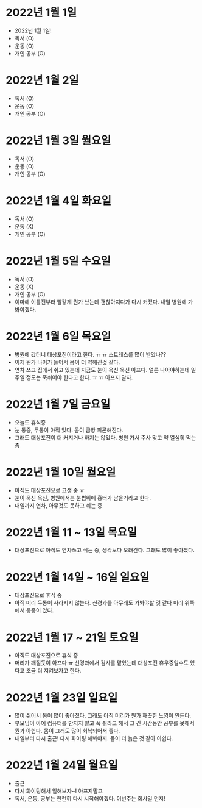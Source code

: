 
# 2022년 1월 1일 

- 2022년 1월 1일!
- 독서 (O)
- 운동 (O)
- 개인 공부 (O)

# 2022년 1월 2일

- 독서 (O)
- 운동 (O)
- 개인 공부 (O)

# 2022년 1월 3일 월요일 

- 독서 (O)
- 운동 (O)
- 개인 공부 (O)

# 2022년 1월 4일 화요일

- 독서 (O)
- 운동 (X)
- 개인 공부 (O)

# 2022년 1월 5일 수요일 

- 독서 (O)
- 운동 (X)
- 개인 공부 (O)
- 이마에 이틀전부터 빨갛게 뭔가 났는데 괜찮아지다가 다시 커졌다. 내일 병원에 가봐야겠다.

# 2022년 1월 6일 목요일 

- 병원에 갔더니 대상포진이라고 한다. ㅠ ㅠ 스트레스를 많이 받았나??
- 이제 뭔가 나이가 들어서 몸이 더 약해진것 같다. 
- 연차 쓰고 집에서 쉬고 있는데 지금도 눈이 욱신 욱신 아프다. 얼른 나아야하는데 일주일 정도는 푹쉬어야 한다고 한다. ㅠ ㅠ
아프지 말자. 

# 2022년 1월 7일 금요일 

- 오늘도 휴식중 
- 눈 통증, 두통이 아직 있다. 몸이 금방 피곤해진다. 
- 그래도 대상포진이 더 커지거나 하지는 않았다. 병원 가서 주사 맞고 약 열심히 먹는중

# 2022년 1월 10일 월요일 

- 아직도 대상포진으로 고생 중 ㅠ 
- 눈이 욱신 욱신, 병원에서는 눈썹위에 흉터가 남을거라고 한다. 
- 내일까지 연차, 아무것도 못하고 쉬는 중

# 2022년 1월 11 ~ 13일 목요일 

- 대상포진으로 아직도 연차쓰고 쉬는 중, 생각보다 오래간다. 그래도 많이 좋아졌다.

# 2022년 1월 14일 ~ 16일 일요일 

- 대상포진으로 휴식 중 
- 아직 머리 두통이 사라지지 않는다. 신경과를 아무래도 가봐야할 것 같다 머리 위쪽에서 통증이 있다.

# 2022년 1월 17 ~ 21일 토요일 

- 아직도 대상포진으로 휴식 중 
- 머리가 깨질듯이 아프다 ㅠ 신경과에서 검사를 맡았는데 대상포진 휴우증일수도 있다고 조금 더 지켜보자고 한다.

# 2022년 1월 23일 일요일 

- 많이 쉬어서 몸이 많이 좋아졌다. 그래도 아직 머리가 뭔가 깨끗한 느낌이 안든다. 
- 부모님이 아예 컴퓨터를 만지지 말고 푹 쉬라고 해서 그 긴 시간동안 공부를 못해서 뭔가 아쉽다. 몸이 그래도 많이 회복되어서 좋다. 
- 내일부터 다시 출근! 다시 화이팅 해봐야지. 몸이 더 늙은 것 같아 아쉽다.

# 2022년 1월 24일 월요일

- 출근 
- 다시 화이팅해서 일해보자~! 아프지말고
- 독서, 운동, 공부는 천천히 다시 시작해야겠다. 이번주는 회사일 먼저!
